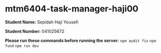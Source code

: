 # mtm6404-task-manager-haji00

**Student Name:** Sepidah Haji Yousefi

**Student Number:** 041025672

**Please run these commands before running the server:**
``npm audit fix``
``npm fund``
``npm run dev``
